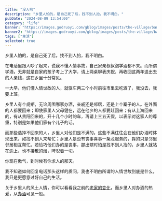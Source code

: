 ```yaml
---
title: "没人抬"
description: "乡里人怕的，是自己死了后，找不到人抬，我不明白。"
pubDate: "2024-08-09 13:54:00"
category: "life"
banner: "https://images.godruoyi.com/gblog/images/posts/the-village/banner2.avif"
banner2: "https://images.godruoyi.com/gblog/images/posts/the-village/banner1.avif"
tags: ["生活"]
selected: true
---
```


乡里人怕的，是自己死了后，找不到人抬，我不明白。

在电话里跟人吵了起来，说我不懂人情事故，自己家亲叔叔泡学酒都不来。而所谓学酒，无非就是自家的孩子考上了大学，请上两桌聊表庆祝，再收回这两年送出去的人亲钱，这在乡里十分常见。

一大早，他们懂人情世故的人，就驱车两三个小时前往市里去吃酒了，我没去，我要上班。

乡里人有个规矩，无论周围哪家办酒，亲戚还是邻居，还是上个寨子的人。在外面的人都要回来；即使家里人父母健在，远在他乡的人都要赶回来；有从上海回来的，有从贵阳回来的，开十几个小时的车，再请上三五天假，以表示对这家人的尊重，特别是如果他们家有个儿子的话。

而那些选择不回来的人，乡里人对他们是不满的，这些不满往往会在他们办酒时体现出来，如找不到人来帮忙；乡里人是没有丧事喜事一条龙服务的，靠的只是邻里邻居相互帮忙。若恰巧他们办的是丧事，那出殡时怕是找不到人抬的，乡里人就站在边上，也不接散的烟，睥睨着一切。

你现在傲气，到时候有你求人的那天。

我不知道如何回复电话那头这样的质问，我也不明白所谓的人情世故到底是什么，我只是更愿意过好自己的生活。

关于乡里人的风土人情，你可以看看我之前的[老家的变化](https://godruoyi.com/posts/the-changes-in-my-hometown/)，而乡里人对办酒的热爱，从[办酒](https://godruoyi.com/posts/banjiu/)可见一般。

